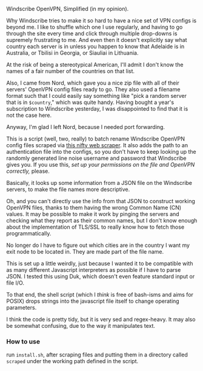 Windscribe OpenVPN, Simplified (in my opinion).

Why Windscribe tries to make it so hard to have a nice set of VPN configs is
beyond me. I like to shuffle which one I use regularly, and having to go
through the site every time and click through multiple drop-downs is supremely
frustrating to me. And even then it doesn't explicitly say what country each
server is in unless you happen to know that Adelaide is in Australia, or
Tbilisi in Georgia, or Siauliai in Lithuania.

At the risk of being a stereotypical American, I'll admit I don't know the
names of a fair number of the countries on that list.

Also, I came from Nord, which gave you a nice zip file with all of their
servers' OpenVPN config files ready to go. They also used a filename format
such that I could easily say something like "pick a random server that is in
`$country`," which was quite handy. Having bought a year's subscription to
Windscribe yesterday, I was disappointed to find that it is not the case here.

Anyway, I'm glad I left Nord, because I needed port forwarding.

This is a script (well, two, really) to batch rename Windscribe OpenVPN
config files scraped via [this nifty web scraper](https://github.com/wilmardo/windscribe-ovpn-config-scraper.git).
It also adds the path to an authentication file into the configs, so you don't
have to keep looking up the randomly generated line noise username and
password that Windscribe gives you. If you use this, *set up your
permissions on the file and OpenVPN correctly,* please.

Basically, it looks up some information from a JSON file on the Windscribe
servers, to make the file names more descriptive.

Oh, and you can't directly use the info from that JSON to construct working
OpenVPN files, thanks to them having the wrong Common Name (CN) values. It
may be possible to make it work by pinging the servers and checking what they
report as their common names, but I don't know enough about the implementation
of TLS/SSL to really know how to fetch those programmatically.

No longer do I have to figure out which cities are in the country I want my
exit node to be located in. They are made part of the file name.

This is set up a little weirdly, just because I wanted it to be compatible with
as many different Javascript interpreters as possible if I have to parse JSON.
I tested this using Duk, which doesn't even feature standard input or file I/O.

To that end, the shell script (which I _think_ is free of bash-isms and aims
for POSIX) drops strings into the javascript file itself to change operating
parameters.

I think the code is pretty tidy, but it is very sed and regex-heavy. It may
also be somewhat confusing, due to the way it manipulates text.

### How to use

run `install.sh`, after scraping files and putting them in a directory called
`scraped` under the working path defined in the script.



